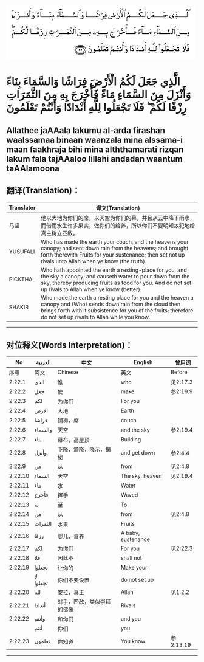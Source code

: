 ![002:022](images/002_022.gif)

#  الَّذِي جَعَلَ لَكُمُ الْأَرْضَ فِرَاشًا وَالسَّمَاءَ بِنَاءً وَأَنْزَلَ مِنَ السَّمَاءِ مَاءً فَأَخْرَجَ بِهِ مِنَ الثَّمَرَاتِ رِزْقًا لَكُمْ ۖ فَلَا تَجْعَلُوا لِلَّهِ أَنْدَادًا وَأَنْتُمْ تَعْلَمُونَ 

## Allathee jaAAala lakumu al-arda firashan waalssamaa binaan waanzala mina alssama-i maan faakhraja bihi mina alththamarati rizqan lakum fala tajAAaloo lillahi andadan waantum taAAlamoona

## 翻译(Translation)：

| Translator | 译文(Translation)                                            |
| ---------- | ------------------------------------------------------------ |
| 马坚       | 他以大地为你们的席，以天空为你们的幕，并且从云中降下雨水，而借雨水生许多果实，做你们的给养，所以你们不要明知故犯地给真主树立匹敌。 |
| YUSUFALI   | Who has made the earth your couch, and the heavens your canopy; and sent down rain from the heavens; and brought forth therewith Fruits for your sustenance; then set not up rivals unto Allah when ye know (the truth). |
| PICKTHAL   | Who hath appointed the earth a resting-place for you, and the sky a canopy; and causeth water to pour down from the sky, thereby producing fruits as food for you. And do not set up rivals to Allah when ye know (better). |
| SHAKIR     | Who made the earth a resting place for you and the heaven a canopy and (Who) sends down rain from the cloud then brings forth with it subsistence for you of the fruits; therefore do not set up rivals to Allah while you know. |

---

## 对位释义(Words Interpretation)：

| No      | العربية   | 中文                       | English            | 曾用词    |
| ------- | --------- | -------------------------- | ------------------ | --------- |
| 序号    | 阿文      | Chinese                    | 英文               | Before    |
| 2:22.1  | الذي      | 谁                         | who                | 见2:17.3  |
| 2:22.2  | جعل       | 使                         | make               | 参2:19.9  |
| 2:22.3  | لكم       | 为你们                     | For you            |           |
| 2:22.4  | الارض     | 大地                       | Earth              |           |
| 2:22.5  | فراشا     | 铺褥，席                   | couch              |           |
| 2:22.6  | والسماء   | 天空                       | and the sky        | 参2:19.4  |
| 2:22.7  | بناء      | 幕布，高屋顶               | Building           |           |
| 2:22.8  | وأنزل     | 下降，颁降，降示，揭秘     | and get down       | 参2:4.4   |
| 2:22.9  | من        | 从                         | from               | 见2:4.8   |
| 2:22.10 | السماء    | 天空                       | The sky, heaven    | 见2:19.4  |
| 2:22.11 | ماء       | 水                         | Water              |           |
| 2:22.12 | فأخرج     | 挥手                       | Waved              |           |
| 2:22.13 | به        | 至                         | To                 |           |
| 2:22.14 | من        | 从                         | from               | 见2:4.8   |
| 2:22.15 | الثمرات   | 水果                       | Fruits             |           |
| 2:22.16 | رزقا      | 婴儿，营养                 | A baby, sustenance |           |
| 2:22.17 | لكم       | 为你们                     | For you            | 见2:22.3  |
| 2:22.18 | فلا       | 因此不                     | shall not          |           |
| 2:22.19 | تجعلوا    | 让你的                     | Make your          |           |
|         | لا تجعلوا | 你们不要设置               | do not set up      |           |
| 2:22.20 | لله       | 安拉，真主                 | Allah              | 见1:2.2   |
| 2:22.21 | أندادا    | 对手，匹敌，类似崇拜的佛像 | Rivals             |           |
| 2:22.22 | وأنتم     | 和你们                     | and you            |           |
|         | أنتم      | 你们                       | you                |           |
| 2:22.23 | تعلمون    | 你知道                     | You know           | 参2:13.19 |

---
